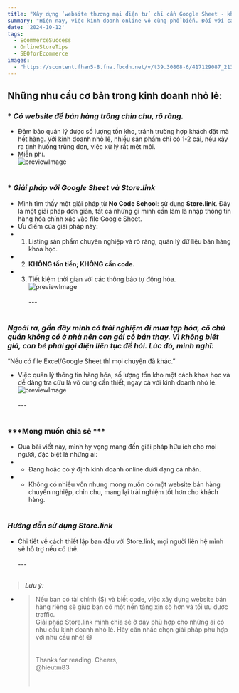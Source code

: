 ```yaml
---
title: "Xây dựng ‘website thương mại điện tử’ chỉ cần Google Sheet - không cần code!"
summary: "Hiện nay, việc kinh doanh online vô cùng phổ biến. Đối với các nhãn hàng lớn hay doanh nghiệp 'giàu có' (có tài chính và nguồn vốn), việc đầu tư vào các sàn TMĐT hay website xịn sò cho kinh doanh có lẽ là chuyện không cần bàn cãi. Tuy nhiên, đối với cá nhân kinh doanh nhỏ lẻ hay trên social media như Facebook, Instagram, việc kinh doanh không mất phí trên sàn TMĐT có một số hạn chế nhất định, đặc biệt trong việc quản lý dữ liệu tồn kho. Điển hình là các shop second-hand với số lượng mặt hàng ít."
date: '2024-10-12'
tags:
  - EcommerceSuccess
  - OnlineStoreTips
  - SEOforEcommerce
images:
  - "https://scontent.fhan5-8.fna.fbcdn.net/v/t39.30808-6/417129087_2139482649734460_5918909140515587364_n.jpg?_nc_cat=108&ccb=1-7&_nc_sid=aa7b47&_nc_eui2=AeGcBLnKQVZ_UtjFDeEPKr_6DrUkuZXTesEOtSS5ldN6wSv_meZdkpMQcut6UaU8mEaPa5UwkB8fkmbQ1ABFZTpt&_nc_ohc=-HOlF91u2FQQ7kNvgHE49yO&_nc_zt=23&_nc_ht=scontent.fhan5-8.fna&_nc_gid=ANa2mZ2WXJgdv2ZnIHQaa_i&oh=00_AYAgsj1-VVO9ZLhD1riCmEUKsuN_XFa5x7gFimvI9JGfqA&oe=6768105D"
---
```


## **Những nhu cầu cơ bản trong kinh doanh nhỏ lẻ:**<br>
### * ***Có website để bán hàng trông chỉn chu, rõ ràng.***<br>
  * Đảm bảo quản lý được số lượng tồn kho, tránh trường hợp khách đặt mà hết hàng. Với kinh doanh nhỏ lẻ, nhiều sản phẩm chỉ có 1-2 cái, nếu xảy ra tình huống trùng đơn, việc xử lý rất mệt mỏi.<br>
  * Miễn phí.<br>
![previewImage](https://scontent.fhan5-9.fna.fbcdn.net/v/t39.30808-6/415920573_2139483316401060_3138373891867646149_n.jpg?_nc_cat=110&ccb=1-7&_nc_sid=aa7b47&_nc_eui2=AeFSnjGMrsS5lO1qmD34foNhJ5xwo8kxRkwnnHCjyTFGTHBj8x7_CFBYSXat9_7YMkXRpdL86Gvo9O3Pk8Daknm5&_nc_ohc=-QWY2mhMZzMQ7kNvgEQBEn6&_nc_zt=23&_nc_ht=scontent.fhan5-9.fna&_nc_gid=AhzugaUb-61regRAVdxY6b_&oh=00_AYDEm8Vrxt6Ii2fGYW6ScJK9NvXhHMbSvhxs_eqrew4xNQ&oe=6767FF5C "Result")<br><br>
### * ***Giải pháp với Google Sheet và Store.link***<br>
 * Mình tìm thấy một giải pháp từ **No Code School**: sử dụng **Store.link**. Đây là một giải pháp đơn giản, tất cả những gì mình cần làm là nhập thông tin hàng hóa chính xác vào file Google Sheet.<br>
 * Ưu điểm của giải pháp này:<br>
  * 1. Listing sản phẩm chuyên nghiệp và rõ ràng, quản lý dữ liệu bán hàng khoa học.<br>
  * 2. **KHÔNG tốn tiền; KHÔNG cần code.**<br>
  * 3. Tiết kiệm thời gian với các thông báo tự động hóa.<br>
![previewImage](https://scontent.fhan5-8.fna.fbcdn.net/v/t39.30808-6/415567116_2139461696403222_5685179756296292871_n.jpg?_nc_cat=108&ccb=1-7&_nc_sid=aa7b47&_nc_eui2=AeE3-9ezYYQ6Fw30WnPrLija-pnUWuflqCD6mdRa5-WoILKiPnbCm2s2OxXs-EFjBM9NFjMsttpU6qW_mVNK09y5&_nc_ohc=xM8qvLtb4usQ7kNvgGVMWT_&_nc_zt=23&_nc_ht=scontent.fhan5-8.fna&_nc_gid=A-P1YOAAuVcv_JErVoln1nC&oh=00_AYCZXcTVRXSmToQeU969v1rXXyOeDPkPaF3FzlpwSF04iA&oe=6768035B "Result")<br><br>
---<br><br>
### ***Ngoài ra, gần đây mình có trải nghiệm đi mua tạp hóa, cô chủ quán không có ở nhà nên con gái cô bán thay. Vì không biết giá, con bé phải gọi điện liên tục để hỏi. Lúc đó, mình nghĩ:***<br>
“Nếu có file Excel/Google Sheet thì mọi chuyện đã khác.”<br>
  * Việc quản lý thông tin hàng hóa, số lượng tồn kho một cách khoa học và dễ dàng tra cứu là vô cùng cần thiết, ngay cả với kinh doanh nhỏ lẻ.<br>
![previewImage](https://scontent.fhan5-2.fna.fbcdn.net/v/t39.30808-6/417154596_2139461783069880_3970504878749108233_n.jpg?_nc_cat=102&ccb=1-7&_nc_sid=aa7b47&_nc_eui2=AeGa_Py0lh8mj_dtekGdG4nH5nKcmITpNhbmcpyYhOk2FkatOyaeUUDzsXMnryjfM7iAJRh5zddoLKBf2a7rE7kE&_nc_ohc=r_-LvFFSJYYQ7kNvgH7X1ca&_nc_zt=23&_nc_ht=scontent.fhan5-2.fna&_nc_gid=Ak2J32pa6OWd7apKa6h22Sr&oh=00_AYA9Hbzw0ZzgpmOZRVEkJDtv-I8zB6hi7gTWlSS9Ozuhsg&oe=67681312 "Result")<br><br>
---<br><br>
### ***Mong muốn chia sẻ ***<br>
  * Qua bài viết này, mình hy vọng mang đến giải pháp hữu ích cho mọi người, đặc biệt là những ai:<br>
  * - Đang hoặc có ý định kinh doanh online dưới dạng cá nhân.<br>
  * - Không có nhiều vốn nhưng mong muốn có một website bán hàng chuyên nghiệp, chỉn chu, mang lại trải nghiệm tốt hơn cho khách hàng.<br><br>
### ***Hướng dẫn sử dụng Store.link***<br>
  * Chi tiết về cách thiết lập ban đầu với Store.link, mọi người liên hệ mình sẽ hỗ trợ nếu có thể.<br><br>
---<br><br>
>  ***Lưu ý:***<br>
   * > Nếu bạn có tài chính ($) và biết code, việc xây dựng website bán hàng riêng sẽ giúp bạn có một nền tảng xịn sò hơn và tối ưu được traffic.  
Giải pháp Store.link mình chia sẻ ở đây phù hợp cho những ai có nhu cầu kinh doanh nhỏ lẻ. Hãy cân nhắc chọn giải pháp phù hợp với nhu cầu nhé! :smile:<br><br><br>
Thanks for reading. Cheers,<br>
@hieutm83<br><br><br>
